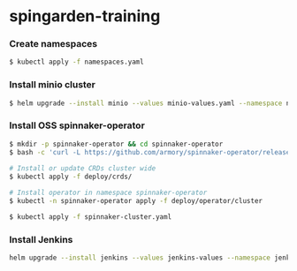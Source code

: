 # spingarden-training
### Create namespaces
```bash
$ kubectl apply -f namespaces.yaml
```
### Install minio cluster
```bash
$ helm upgrade --install minio --values minio-values.yaml --namespace ns-minio --version 5.0.17 stable/minio
```
### Install OSS spinnaker-operator 
```bash
$ mkdir -p spinnaker-operator && cd spinnaker-operator
$ bash -c 'curl -L https://github.com/armory/spinnaker-operator/releases/download/v1.0.2/manifests.tgz| tar -xz'
 
# Install or update CRDs cluster wide
$ kubectl apply -f deploy/crds/

# Install operator in namespace spinnaker-operator
$ kubectl -n spinnaker-operator apply -f deploy/operator/cluster

$ kubectl apply -f spinnaker-cluster.yaml

```
### Install Jenkins
```bash
helm upgrade --install jenkins --values jenkins-values --namespace jenkins --version 2.4.0 stable/jenkins
```
